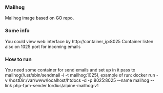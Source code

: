### Mailhog
Mailhog image based on GO repo.

### Some info
You could view web interface by http://container_ip:8025
Container listen also on 1025 port for incoming emails

### How to run 
You need some container for send emails and set up in it pass to mailhog(/usr/sbin/sendmail -i -t mailhog:1025), example of run:
docker run -v /hostDir:/var/www/localhost/htdocs -d -p 8025:8025  --name mailhog --link php-fpm-sender lordius/alpine-mailhog:v1